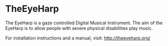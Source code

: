 # TheEyeHarp
The EyeHarp is a gaze controlled Digital Musical Instrument. The aim of the EyeHarp is to allow people with severe physical disabilities play music. 

For installation instructions and a manual, visit: http://theeyeharp.org/
